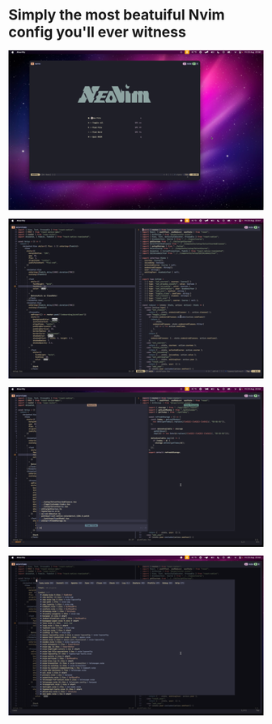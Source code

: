 # Simply the most beatuiful Nvim config you'll ever witness

![Alpha](./screenshots/alpha.png)

![files](./screenshots/files.png)

![Telescope](./screenshots/telescope.png)

![Lazy](./screenshots/lazy.png)
